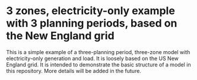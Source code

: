 # 3 zones, electricity-only example with 3 planning periods, based on the New England grid

This is a simple example of a three-planning period, three-zone model with electricity-only generation and load. It is loosely based on the US New England grid. It is intended to demonstrate the basic structure of a model in this repository. More details will be added in the future.